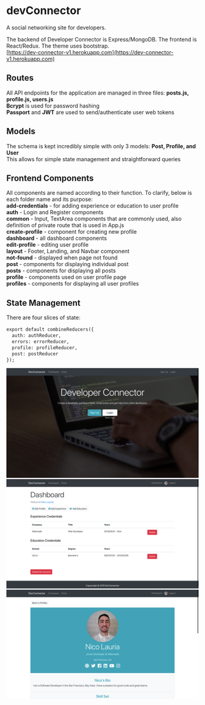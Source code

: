 # devConnector
A social networking site for developers.

The backend of Developer Connector is Express/MongoDB. The frontend is React/Redux. The theme uses bootstrap. <br />
[https://dev-connector-v1.herokuapp.com](https://dev-connector-v1.herokuapp.com)

## Routes
All API endpoints for the application are managed in three files: **posts.js, profile.js, users.js**<br />
**Bcrypt** is used for password hashing<br />
**Passport** and **JWT** are used to send/authenticate user web tokens

## Models
The schema is kept incredibly simple with only 3 models: **Post, Profile, and User**<br />
This allows for simple state management and straightforward queries

## Frontend Components
All components are named according to their function. To clarify, below is each folder name and its purpose:<br />
**add-credentials** - for adding experience or education to user profile<br />
**auth** - Login and Register components<br />
**common** - Input, TextArea components that are commonly used, also definition of private route that is used in App.js<br />
**create-profile** - component for creating new profile<br />
**dashboard** - all dashboard components<br />
**edit-profile** - editing user profile<br />
**layout** - Footer, Landing, and Navbar component<br />
**not-found** - displayed when page not found<br />
**post** - components for displaying individual post<br />
**posts** - components for displaying all posts<br />
**profile** - components used on user profile page<br />
**profiles** - components for displaying all user profiles<br />


## State Management
There are four slices of state: 
```
export default combineReducers({
  auth: authReducer,
  errors: errorReducer,
  profile: profileReducer,
  post: postReducer
});
```

<kbd>![Alt text](/images/dev-connector-home-page.png?s=50)</kbd>
<kbd>![Alt text](/images/dev-connector-dashboard.png?s=50)</kbd>
<kbd>![Alt text](/images/dev-connector-profile-view.png?s=50)</kbd>
